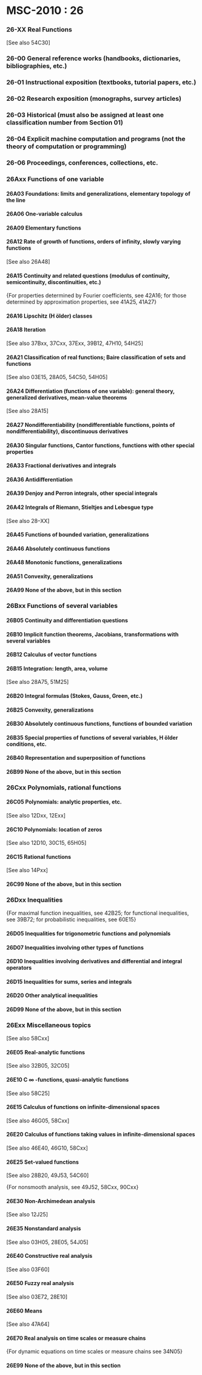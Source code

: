 # MSC-2010 : 26

### 26-XX Real Functions

\[See also 54C30]

### 26-00 General reference works (handbooks, dictionaries, bibliographies, etc.)

### 26-01 Instructional exposition (textbooks, tutorial papers, etc.)

### 26-02 Research exposition (monographs, survey articles)

### 26-03 Historical (must also be assigned at least one classification number from Section 01)

### 26-04 Explicit machine computation and programs (not the theory of computation or programming)

### 26-06 Proceedings, conferences, collections, etc.

### 26Axx Functions of one variable

#### 26A03 Foundations: limits and generalizations, elementary topology of the line

#### 26A06 One-variable calculus

#### 26A09 Elementary functions

#### 26A12 Rate of growth of functions, orders of infinity, slowly varying functions

\[See also 26A48]

#### 26A15 Continuity and related questions (modulus of continuity, semicontinuity, discontinuities, etc.)

{For properties determined by Fourier coefficients, see 42A16; for those determined by approximation properties, see 41A25, 41A27}

#### 26A16 Lipschitz (H ̈older) classes

#### 26A18 Iteration

\[See also 37Bxx, 37Cxx, 37Exx, 39B12, 47H10, 54H25]

#### 26A21 Classification of real functions; Baire classification of sets and functions

\[See also 03E15, 28A05, 54C50, 54H05]

#### 26A24 Differentiation (functions of one variable): general theory, generalized derivatives, mean-value theorems

\[See also 28A15]

#### 26A27 Nondifferentiability (nondifferentiable functions, points of nondifferentiability), discontinuous derivatives

#### 26A30 Singular functions, Cantor functions, functions with other special properties

#### 26A33 Fractional derivatives and integrals

#### 26A36 Antidifferentiation

#### 26A39 Denjoy and Perron integrals, other special integrals

#### 26A42 Integrals of Riemann, Stieltjes and Lebesgue type

\[See also 28–XX]

#### 26A45 Functions of bounded variation, generalizations

#### 26A46 Absolutely continuous functions

#### 26A48 Monotonic functions, generalizations

#### 26A51 Convexity, generalizations

#### 26A99 None of the above, but in this section

### 26Bxx Functions of several variables

#### 26B05 Continuity and differentiation questions

#### 26B10 Implicit function theorems, Jacobians, transformations with several variables

#### 26B12 Calculus of vector functions

#### 26B15 Integration: length, area, volume

\[See also 28A75, 51M25]

#### 26B20 Integral formulas (Stokes, Gauss, Green, etc.)

#### 26B25 Convexity, generalizations

#### 26B30 Absolutely continuous functions, functions of bounded variation

#### 26B35 Special properties of functions of several variables, H ̈older conditions, etc.

#### 26B40 Representation and superposition of functions

#### 26B99 None of the above, but in this section

### 26Cxx Polynomials, rational functions

#### 26C05 Polynomials: analytic properties, etc.

\[See also 12Dxx, 12Exx]

#### 26C10 Polynomials: location of zeros

\[See also 12D10, 30C15, 65H05]

#### 26C15 Rational functions

\[See also 14Pxx]

#### 26C99 None of the above, but in this section

### 26Dxx Inequalities

{For maximal function inequalities, see 42B25; for functional inequalities, see 39B72; for probabilistic inequalities, see 60E15}

#### 26D05 Inequalities for trigonometric functions and polynomials

#### 26D07 Inequalities involving other types of functions

#### 26D10 Inequalities involving derivatives and differential and integral operators

#### 26D15 Inequalities for sums, series and integrals

#### 26D20 Other analytical inequalities

#### 26D99 None of the above, but in this section

### 26Exx Miscellaneous topics

\[See also 58Cxx]

#### 26E05 Real-analytic functions

\[See also 32B05, 32C05]

#### 26E10 C ∞ -functions, quasi-analytic functions

\[See also 58C25]

#### 26E15 Calculus of functions on infinite-dimensional spaces

\[See also 46G05, 58Cxx]

#### 26E20 Calculus of functions taking values in infinite-dimensional spaces

\[See also 46E40, 46G10, 58Cxx]

#### 26E25 Set-valued functions

\[See also 28B20, 49J53, 54C60]

{For nonsmooth analysis, see 49J52, 58Cxx, 90Cxx}

#### 26E30 Non-Archimedean analysis

\[See also 12J25]

#### 26E35 Nonstandard analysis

\[See also 03H05, 28E05, 54J05]

#### 26E40 Constructive real analysis

\[See also 03F60]

#### 26E50 Fuzzy real analysis

\[See also 03E72, 28E10]

#### 26E60 Means

\[See also 47A64]

#### 26E70 Real analysis on time scales or measure chains

{For dynamic equations on time scales or measure chains see 34N05}

#### 26E99 None of the above, but in this section


